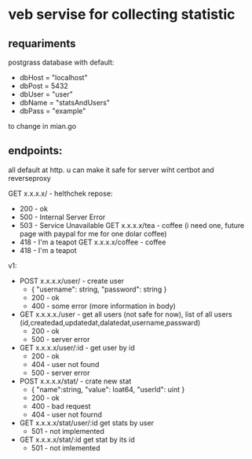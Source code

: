 # veb servise for collecting statistic

## requariments

postgrass database with default:

 - dbHost = "localhost"
 - dbPost = 5432
 - dbUser = "user"
 - dbName = "statsAndUsers"
 - dbPass = "example"

to change in mian.go

## endpoints:
all default at http. u can make it safe for server wiht certbot and reverseproxy

GET x.x.x.x/  - helthchek
  repose:
  - 200 - ok
  - 500  - Internal Server Error
  - 503 - Service Unavailable
GET x.x.x.x/tea      - coffee (i need one, future page with paypal for me for one dolar coffee)
  - 418 - I'm a teapot
GET x.x.x.x/coffee   - coffee
  - 418 - I'm a teapot

v1:
  - POST x.x.x.x/user/ - create user
    - {
	      "username": string,
	      "password": string
      }
    - 200 - ok
    - 400 - some error (more information in body)
  - GET x.x.x.x./user - get all users (not safe for now), list of all users (id,createdad,updatedat,dalatedat,username,passward)
    - 200 - ok
    - 500 - server error
  - GET x.x.x.x/user/:id - get user by id
    - 200 - ok
    - 404 - user not found
    - 500 - server error
  - POST x.x.x.x/stat/ - crate new stat
    - {
      	"name":string,
      	"value": loat64,
      	"userId": uint 
      }
    - 200 - ok
    - 400 - bad request
    - 404 - user not fournd
  - GET x.x.x.x/stat/user/:id get stats by user
    - 501 - not implemented
  - GET x.x.x.x/stat/:id get stat by its id
    - 501 - not imlemented
